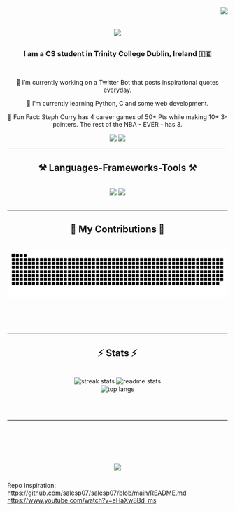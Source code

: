 <img align="right" src="https://visitor-badge.laobi.icu/badge?page_id=yzhuangintcd.yzhuangintcd" />

<h1 align="center">
    <img src="https://readme-typing-svg.herokuapp.com/?font=Righteous&size=35&center=true&vCenter=true&width=500&height=70&duration=4000&lines=Hi+There!+👋;+I'm+Yuchen+Zhuang!;" />
</h1>

<h3 align="center">I am a CS student in Trinity College Dublin, Ireland 🇮🇪 </h3>

<br>

<div align="center">
 
  🔭 I’m currently working on a Twitter Bot that posts inspirational quotes everyday.
 
  🌱 I’m currently learning Python, C and some web development.

  🏀 Fun Fact: Steph Curry has 4 career games of 50+ Pts while making 10+ 3-pointers. The rest of the NBA - EVER - has 3.

</div>

<div align="center"> 
  <a href="mailto:yzhuang@tcd.ie">
    <img src="https://img.shields.io/badge/Gmail-333333?style=for-the-badge&logo=gmail&logoColor=red" />
  </a>
  <a href="https://www.linkedin.com/in/yuchen-zhuang-246085217" target="_blank">
    <img src="https://img.shields.io/badge/LinkedIn-0077B5?style=for-the-badge&logo=linkedin&logoColor=white" target="_blank" />
  </a>

</div>

<hr/>
<h2 align="center">⚒️ Languages-Frameworks-Tools ⚒️</h2>
<br/>
<div align="center">
    <img src="https://skillicons.dev/icons?i=react,html,css,vscode,github,tailwind,git,r" />
    <img src="https://skillicons.dev/icons?i=nodejs,python,javascript,mongodb,c,java" /><br>
</div>

<br/>
<hr/>

<div align="center">
  <h2>🐍 My Contributions 🐍</h2>
  <br>
  <img alt="snake eating my contributions" src="https://raw.githubusercontent.com/yzhuangintcd/yzhuangintcd/output/github-contribution-grid-snake.svg" />
  
  <br/><br/><br/>
</div>

<hr/>

<h2 align="center">⚡ Stats ⚡</h2>
<br>
<div align=center>
  <img width=390 src="https://streak-stats.demolab.com/?user=yzhuangintcd&theme=dark" alt="streak stats"/>
  <img width=390 src="https://github-readme-stats.vercel.app/api?username=yzhuangintcd&count_private=true&show_icons=true&theme=react&rank_icon=github&border_radius=10" alt="readme stats" />
  <br/>
  <img width=325 align="center" src="https://github-readme-stats.vercel.app/api/top-langs/?username=yzhuangintcd&hide=HTML&langs_count=8&layout=compact&theme=react&border_radius=10&size_weight=0.5&count_weight=0.5&exclude_repo=github-readme-stats" alt="top langs" />
</div>

<br/><br/>

<hr/>

<br/>

<br/>

<h1 align="center">
    <img src="https://readme-typing-svg.herokuapp.com/?font=Righteous&size=35&center=true&vCenter=true&width=500&height=70&duration=4000&lines=Thanks+for+Stopping+by+👋;+Have+a+Wonderful+day;" />
</h1>

Repo Inspiration: 
<br>
https://github.com/salesp07/salesp07/blob/main/README.md
<br>
https://www.youtube.com/watch?v=eHaXw8Bd_ms
